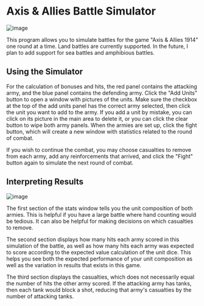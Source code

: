 # Axis & Allies Battle Simulator
![image](https://github.com/user-attachments/assets/39610ff5-4250-4de4-9ad2-b046bed253df)

This program allows you to simulate battles for the game "Axis & Allies 1914" one round at a time. Land battles are currently supported. In the future, I plan to add support
for sea battles and amphibious battles.

## Using the Simulator
For the calculation of bonuses and hits, the red panel contains the attacking army, and the blue panel contains the defending army. Click the "Add Units" button to open a window with pictures of the units. Make sure the checkbox at the top of the add units panel has the correct army selected, then click the unit you want to add to the army. If you add a unit by mistake, you can click on its picture in the main area to delete it, or you can click the clear button to wipe both army panels. When the armies are set up, click the
fight button, which will create a new window with statistics related to the round of combat.

If you wish to continue the combat, you may choose casualties to remove from each army, add any reinforcements that arrived, and click the "Fight" button again to simulate the
next round of combat.

## Interpreting Results
![image](https://github.com/user-attachments/assets/a8d88264-8437-44b4-b328-704783662825)

The first section of the stats window tells you the unit composition of both armies. This is helpful if you have a large battle where hand counting would be tedious. It can also be helpful for making decisions on which casualties to remove.

The second section displays how many hits each army scored in this simulation of the battle, as well as how many hits each army was expected to score according to the expected
value calculation of the unit dice. This helps you see both the expected performance of your unit composition as well as the variation in results that exists in this game.

The third section displays the casualties, which does not necessarily equal the number of hits the other army scored. If the attacking army has tanks, then each tank would block a shot, reducing that army's casualties by the number of attacking tanks.
